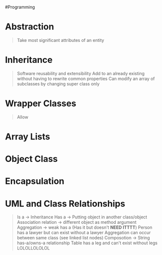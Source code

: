 #Programming
# Abstraction
> Take most significant attributes of an entity

# Inheritance
> Software reusability and extensibility 
> Add to an already existing without having to rewrite common properties
> Can modify an array of subclasses by changing super class only

# Wrapper Classes 
> Allow

# Array Lists
# Object Class
# Encapsulation
# UML and Class Relationships
> Is a -> Inheritance
> Has a -> Putting object in another class/object
> Association relation -> different object as method argument
> Aggregation -> weak has a (Has it but doesn't **NEED ITTTT**)
> Person has a lawyer but can exist without a lawyer
> Aggregation can occur between same class (see linked list nodes)
> Composotion -> String has-a/owns-a relationship 
> Table has a leg and can't exist without legs LOLOLLOLOLOL
